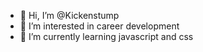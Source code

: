 - 👋 Hi, I’m @Kickenstump
- 👀 I’m interested in career development 
- 🌱 I’m currently learning javascript and css
  

<!---
Kickenstump/Kickenstump is a ✨ special ✨ repository because its `README.md` (this file) appears on your GitHub profile.
You can click the Preview link to take a look at your changes.
--->
